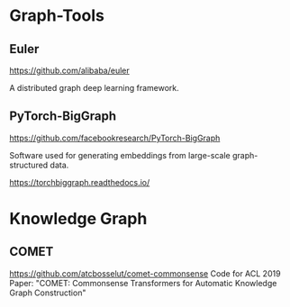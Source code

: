 # Graph-Tools

## Euler

https://github.com/alibaba/euler

A distributed graph deep learning framework.

## PyTorch-BigGraph

https://github.com/facebookresearch/PyTorch-BigGraph

Software used for generating embeddings from large-scale graph-structured data.

https://torchbiggraph.readthedocs.io/

# Knowledge Graph

## COMET
https://github.com/atcbosselut/comet-commonsense
Code for ACL 2019 Paper: "COMET: Commonsense Transformers for Automatic Knowledge Graph Construction" 
